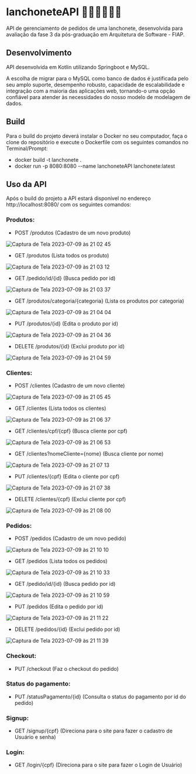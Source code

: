 # lanchoneteAPI 🍔🥤🍟🍗🌭🥪

API de gerenciamento de pedidos de uma lanchonete, desenvolvida para avaliação da fase 3 da pós-graduação em Arquitetura de Software - FIAP.


## Desenvolvimento

API desenvolvida em Kotlin utilizando Springboot e MySQL.

A escolha de migrar para o MySQL como banco de dados é justificada pelo seu amplo suporte, desempenho robusto, capacidade de escalabilidade e integração com a maioria das aplicações web, tornando-o uma opção confiável para atender às necessidades do nosso modelo de modelagem de dados.


## Build

Para o build do projeto deverá instalar o Docker no seu computador, faça o clone do repositório e execute o Dockerfile com os seguintes comandos no Terminal/Prompt:
- docker build -t lanchonete .
- docker run -p 8080:8080 --name lanchoneteAPI lanchonete:latest


## Uso da API

Após o build do projeto a API estará disponível no endereço http://localhost:8080/ com os seguintes comandos:


### Produtos:

- POST /produtos (Cadastro de um novo produto)

![Captura de Tela 2023-07-09 às 21 02 45](https://github.com/rcleandro/lanchonete/assets/60019021/533861cc-d7a4-453d-ace4-9c5996109b03)


- GET /produtos (Lista todos os produto)

![Captura de Tela 2023-07-09 às 21 03 12](https://github.com/rcleandro/lanchonete/assets/60019021/667bd636-7571-4725-b759-7b4febb6fe08)


- GET /pedido/id/{id} (Busca pedido por id)

![Captura de Tela 2023-07-09 às 21 03 37](https://github.com/rcleandro/lanchonete/assets/60019021/a8bec5a1-417a-48bd-b72e-0957705d76a2)


- GET /produtos/categoria/{categoria} (Lista os produtos por categoria)

![Captura de Tela 2023-07-09 às 21 04 04](https://github.com/rcleandro/lanchonete/assets/60019021/287a5f5d-1d35-429a-9f4c-312158d4dbc2)


- PUT /produtos/{id} (Edita o produto por id) 

![Captura de Tela 2023-07-09 às 21 04 36](https://github.com/rcleandro/lanchonete/assets/60019021/4ff10261-b2ad-4889-bf3f-a88702e31384)


- DELETE /produtos/{id} (Exclui produto por id)

![Captura de Tela 2023-07-09 às 21 04 59](https://github.com/rcleandro/lanchonete/assets/60019021/930f9f45-7988-454c-89ec-ae7249a8742f)



### Clientes:

- POST /clientes (Cadastro de um novo cliente)

![Captura de Tela 2023-07-09 às 21 05 45](https://github.com/rcleandro/lanchonete/assets/60019021/38d7799d-b33e-4d7f-8d6f-059f2ebb8d49)


- GET /clientes (Lista todos os clientes)

![Captura de Tela 2023-07-09 às 21 06 37](https://github.com/rcleandro/lanchonete/assets/60019021/89021ef9-518b-4d47-a2d8-a51045754cd8)


- GET /clientes/cpf/{cpf} (Busca cliente por cpf)

![Captura de Tela 2023-07-09 às 21 06 53](https://github.com/rcleandro/lanchonete/assets/60019021/bf36dc04-b104-41ee-b83d-6db7d2e025d2)


- GET /clientes?nomeCliente={nome} (Busca cliente por nome)

![Captura de Tela 2023-07-09 às 21 07 13](https://github.com/rcleandro/lanchonete/assets/60019021/46c32e94-ba00-43d1-aa76-d8b2c53d45ef)


- PUT /clientes/{cpf} (Edita o cliente por cpf)

![Captura de Tela 2023-07-09 às 21 07 38](https://github.com/rcleandro/lanchonete/assets/60019021/cfbae1dc-5735-4155-89eb-4eb215471f75)


- DELETE /clientes/{cpf} (Exclui cliente por cpf)

![Captura de Tela 2023-07-09 às 21 08 00](https://github.com/rcleandro/lanchonete/assets/60019021/2d17f54e-cbe7-43e3-a36f-10a02da2cb2c)



### Pedidos:

- POST /pedidos (Cadastro de um novo pedido)

![Captura de Tela 2023-07-09 às 21 10 10](https://github.com/rcleandro/lanchonete/assets/60019021/82434e61-62c1-472a-bea9-2d7513b718f6)


- GET /pedidos (Lista todos os pedidos)

![Captura de Tela 2023-07-09 às 21 10 33](https://github.com/rcleandro/lanchonete/assets/60019021/04759652-500d-4366-861a-9c5284061dae)


- GET /pedido/id/{id} (Busca pedido por id)

![Captura de Tela 2023-07-09 às 21 10 59](https://github.com/rcleandro/lanchonete/assets/60019021/86e6af34-0829-4bb0-802a-61ba5fc8710d)


- PUT /pedidos (Edita o pedido por id)

![Captura de Tela 2023-07-09 às 21 11 22](https://github.com/rcleandro/lanchonete/assets/60019021/ed2dac44-b5cd-4fcc-b855-8078126fd52f)


- DELETE /pedidos/{id} (Exclui pedido por id)

![Captura de Tela 2023-07-09 às 21 11 39](https://github.com/rcleandro/lanchonete/assets/60019021/d99ce853-af81-453c-b000-8871354792a9)



### Checkout:


- PUT /checkout (Faz o checkout do pedido)



### Status do pagamento:


- PUT /statusPagamento/{id} (Consulta o status do pagamento por id do pedido)



### Signup:


- GET /signup/{cpf} (Direciona para o site para fazer o cadastro de Usuário e senha)



### Login:


- GET /login/{cpf} (Direciona para o site para fazer o Login de Usuário)


